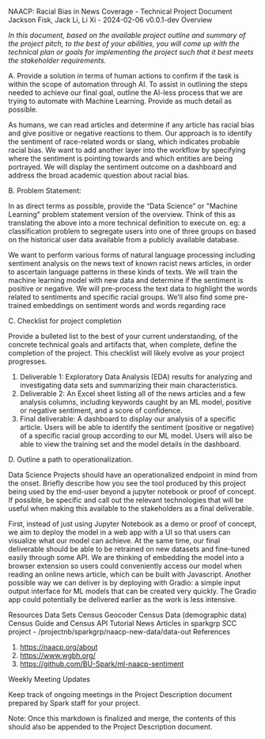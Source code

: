 NAACP: Racial Bias in News Coverage - Technical Project Document
Jackson Fisk, Jack Li, Li Xi  -  2024-02-06 v0.0.1-dev
Overview

_In this document, based on the available project outline and summary of the project pitch, to the best of your abilities, you will come up with the technical plan or goals for implementing the project such that it best meets the stakeholder requirements._

A. Provide a solution in terms of human actions to confirm if the task is within the scope of automation through AI. 
To assist in outlining the steps needed to achieve our final goal, outline the AI-less process that we are trying to automate with Machine Learning. Provide as much detail as possible.

As humans, we can read articles and determine if any article has racial bias and give positive or negative reactions to them. Our approach is to identify the sentiment of race-related words or slang, which indicates probable racial bias. We want to add another layer into the workflow by specifying where the sentiment is pointing towards and which entities are being portrayed. We will display the sentiment outcome on a dashboard and address the broad academic question about racial bias. 


B. Problem Statement:

In as direct terms as possible, provide the “Data Science” or "Machine Learning" problem statement version of the overview. Think of this as translating the above into a more technical definition to execute on. eg: a classification problem to segregate users into one of three groups on based on the historical user data available from a publicly available database.

We want to perform  various forms of natural language processing including sentiment analysis on the news text of known racist news articles, in order to ascertain language patterns in these kinds of texts. We will train the machine learning model with new data and determine if the sentiment is positive or negative. 
We will pre-process the text data to highlight the words related to sentiments and specific racial groups.
We’ll also find some pre-trained embeddings on sentiment words and words regarding race

C. Checklist for project completion

Provide a bulleted list to the best of your current understanding, of the concrete technical goals and artifacts that, when complete, define the completion of the project. This checklist will likely evolve as your project progresses.

1. Deliverable 1: Exploratory Data Analysis (EDA) results for analyzing and investigating data sets and summarizing their main characteristics.
2. Deliverable 2: An Excel sheet listing all of the news articles and a few analysis columns, including keywords caught by an ML model, positive or negative sentiment, and a score of confidence. 
3. Final deliverable: A dashboard to display our analysis of a specific article. Users will be able to identify the sentiment (positive or negative) of a specific racial group according to our ML model. Users will also be able to view the training set and the model details in the dashboard.

D. Outline a path to operationalization.

Data Science Projects should have an operationalized endpoint in mind from the onset. Briefly describe how you see the tool produced by this project being used by the end-user beyond a jupyter notebook or proof of concept. If possible, be specific and call out the relevant technologies that will be useful when making this available to the stakeholders as a final deliverable.

First, instead of just using Jupyter Notebook as a demo or proof of concept, we aim to deploy the model in a web app with a UI so that users can visualize what our model can achieve. At the same time, our final deliverable should be able to be retrained on new datasets and fine-tuned easily through some API. We are thinking of embedding the model into a browser extension so users could conveniently access our model when reading an online news article, which can be built with Javascript. Another possible way we can deliver is by deploying with Gradio: a simple input output interface for ML models that can be created very quickly. The Gradio app could potentially be delivered earlier as the work is less intensive.


Resources
Data Sets
Census Geocoder 
Census Data (demographic data) 
Census Guide and Census API Tutorial
News Articles in sparkgrp SCC project - /projectnb/sparkgrp/naacp-new-data/data-out 
References
1. https://naacp.org/about
2. https://www.wgbh.org/ 
3. https://github.com/BU-Spark/ml-naacp-sentiment


Weekly Meeting Updates

Keep track of ongoing meetings in the Project Description document prepared by Spark staff for your project.


Note: Once this markdown is finalized and merge, the contents of this should also be appended to the Project Description document.

